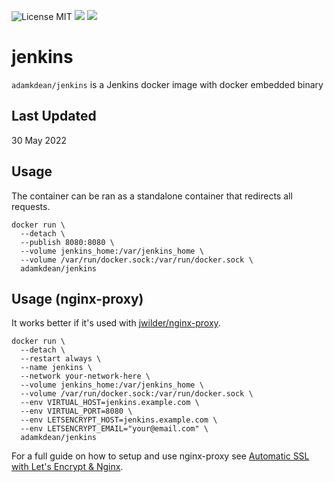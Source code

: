 ![License MIT](https://img.shields.io/badge/license-MIT-blue.svg)
[![](https://img.shields.io/docker/stars/adamkdean/jenkins.svg)](https://hub.docker.com/r/adamkdean/jenkins 'DockerHub') [![](https://img.shields.io/docker/pulls/adamkdean/jenkins.svg)](https://hub.docker.com/r/adamkdean/jenkins 'DockerHub')

# jenkins

`adamkdean/jenkins` is a Jenkins docker image with docker embedded binary

## Last Updated

30 May 2022

## Usage

The container can be ran as a standalone container that redirects all requests.

```
docker run \
  --detach \
  --publish 8080:8080 \
  --volume jenkins_home:/var/jenkins_home \
  --volume /var/run/docker.sock:/var/run/docker.sock \
  adamkdean/jenkins
```

## Usage (nginx-proxy)

It works better if it's used with [jwilder/nginx-proxy](https://github.com/jwilder/nginx-proxy).

```
docker run \
  --detach \
  --restart always \
  --name jenkins \
  --network your-network-here \
  --volume jenkins_home:/var/jenkins_home \
  --volume /var/run/docker.sock:/var/run/docker.sock \
  --env VIRTUAL_HOST=jenkins.example.com \
  --env VIRTUAL_PORT=8080 \
  --env LETSENCRYPT_HOST=jenkins.example.com \
  --env LETSENCRYPT_EMAIL="your@email.com" \
  adamkdean/jenkins
```

For a full guide on how to setup and use nginx-proxy see [Automatic SSL with Let's Encrypt & Nginx](https://dev.to/adamkdean/automatic-ssl-with-let-s-encrypt-nginx-4nfk).
